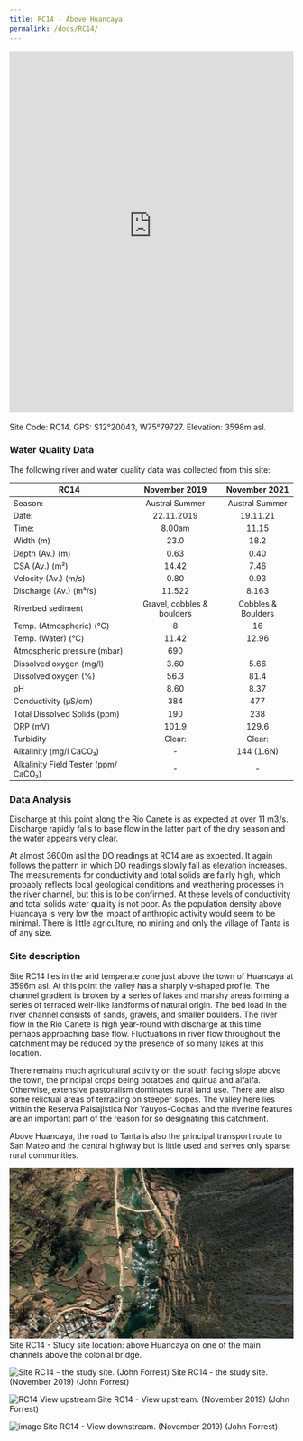 ```yaml
---
title: RC14 - Above Huancaya
permalink: /docs/RC14/
---
```


<iframe width="100%" height="640" allowfullscreen style="border-style:none;" src="https://cavep-undc-hosting.netlify.com/sites/RC14/app-files/"></iframe>

Site Code: RC14.  GPS: S12°20043, W75°79727. Elevation: 3598m asl.

### Water Quality Data

The following river and water quality data was collected from this site:

|     RC14                                    |            November 2019          |        November 2021      |
|---------------------------------------------|:---------------------------------:|:-------------------------:|
|     Season:                                 |           Austral Summer          |       Austral Summer      |
|     Date:                                   |             22.11.2019            |          19.11.21         |
|     Time:                                   |               8.00am              |            11.15          |
|     Width (m)                               |                23.0               |            18.2           |
|     Depth (Av.) (m)                         |                0.63               |            0.40           |
|     CSA (Av.) (m²)                          |                14.42              |            7.46           |
|     Velocity (Av.) (m/s)                    |                0.80               |            0.93           |
|     Discharge (Av.) (m³/s)                  |               11.522              |            8.163          |
|     Riverbed sediment                       |     Gravel, cobbles & boulders    |     Cobbles & Boulders    |
|     Temp. (Atmospheric) (°C)                |                  8                |             16            |
|     Temp. (Water) (°C)                      |                11.42              |            12.96          |
|     Atmospheric pressure (mbar)             |                 690               |                           |
|     Dissolved oxygen (mg/l)                 |                3.60               |            5.66           |
|     Dissolved oxygen (%)                    |                56.3               |            81.4           |
|     pH                                      |                8.60               |            8.37           |
|     Conductivity (µS/cm)                    |                 384               |             477           |
|     Total Dissolved Solids (ppm)            |                 190               |             238           |
|     ORP (mV)                                |                101.9              |            129.6          |
|     Turbidity                               |               Clear:              |           Clear:          |
|     Alkalinity (mg/l CaCO₃)                 |                  -                |         144 (1.6N)        |
|     Alkalinity Field Tester (ppm/ CaCO₃)    |                  -                |              -            |

### Data Analysis
Discharge at this point along the Rio Canete is as expected at over 11 m3/s. Discharge rapidly falls to base flow in the latter part of the dry season and the water appears very clear.                                                                                       

At almost 3600m asl the DO readings at RC14 are as expected. It again follows the pattern in which DO readings slowly fall as elevation increases. The measurements for conductivity and total solids are fairly high, which probably reflects local geological conditions and weathering processes in the river channel, but this is to be confirmed. At these levels of conductivity and total solids water quality is not poor. As the population density above Huancaya is very low the impact of anthropic activity would seem to be minimal. There is little agriculture, no mining and only the village of Tanta is of any size. 

### Site description
Site RC14 lies in the arid temperate zone just above the town of Huancaya at 3596m asl. At this point the valley has a sharply v-shaped profile. The channel gradient is broken by a series of lakes and marshy areas forming a series of terraced weir-like landforms of natural origin. The bed load in the river channel consists of sands, gravels, and smaller boulders. The river flow in the Rio Canete is high year-round with discharge at this time perhaps approaching base flow. Fluctuations in river flow throughout the catchment may be reduced by the presence of so many lakes at this location. 

There remains much agricultural activity on the south facing slope above the town, the principal crops being potatoes and quinua and alfalfa. Otherwise, extensive pastoralism dominates rural land use. There are also some relictual areas of terracing on steeper slopes. The valley here lies within the Reserva Paisajistica Nor Yauyos-Cochas and the riverine features are an important part of the reason for so designating this catchment. 

Above Huancaya, the road to Tanta is also the principal transport route to San Mateo and the central highway but is little used and serves only sparse rural communities.



![RC14 View upstream](/assets/SiteDescriptions/RC14/RC14AboveHuancaya.jpg)
Site RC14 - Study site location: above Huancaya on one of the main channels above the colonial bridge.


![Site RC14 - the study site. (John Forrest)](/assets/SiteDescriptions/RC14/RC14Site.jpg)
Site RC14 - the study site.  (November 2019) (John Forrest)


![RC14 View upstream](/assets/SiteDescriptions/RC14/RC14Viewupstream.jpg)
Site RC14 - View upstream.  (November 2019) (John Forrest)


![image](/assets/SiteDescriptions/RC14/RC14Viewdownstream.jpg)
Site RC14 - View downstream.  (November 2019) (John Forrest)

